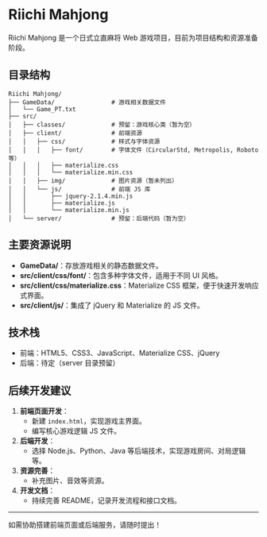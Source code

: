 # Riichi Mahjong

Riichi Mahjong 是一个日式立直麻将 Web 游戏项目，目前为项目结构和资源准备阶段。

## 目录结构

```
Riichi Mahjong/
├── GameData/                # 游戏相关数据文件
│   └── Game_PT.txt
├── src/
│   ├── classes/             # 预留：游戏核心类（暂为空）
│   ├── client/              # 前端资源
│   │   ├── css/             # 样式与字体资源
│   │   │   ├── font/        # 字体文件（CircularStd, Metropolis, Roboto 等）
│   │   │   ├── materialize.css
│   │   │   └── materialize.min.css
│   │   ├── img/             # 图片资源（暂未列出）
│   │   └── js/              # 前端 JS 库
│   │       ├── jquery-2.1.4.min.js
│   │       ├── materialize.js
│   │       └── materialize.min.js
│   └── server/              # 预留：后端代码（暂为空）
```

## 主要资源说明
- **GameData/**：存放游戏相关的静态数据文件。
- **src/client/css/font/**：包含多种字体文件，适用于不同 UI 风格。
- **src/client/css/materialize.css**：Materialize CSS 框架，便于快速开发响应式界面。
- **src/client/js/**：集成了 jQuery 和 Materialize 的 JS 文件。

## 技术栈
- 前端：HTML5、CSS3、JavaScript、Materialize CSS、jQuery
- 后端：待定（server 目录预留）

## 后续开发建议
1. **前端页面开发**：
   - 新建 `index.html`，实现游戏主界面。
   - 编写核心游戏逻辑 JS 文件。
2. **后端开发**：
   - 选择 Node.js、Python、Java 等后端技术，实现游戏房间、对局逻辑等。
3. **资源完善**：
   - 补充图片、音效等资源。
4. **开发文档**：
   - 持续完善 README，记录开发流程和接口文档。

---

如需协助搭建前端页面或后端服务，请随时提出！ 